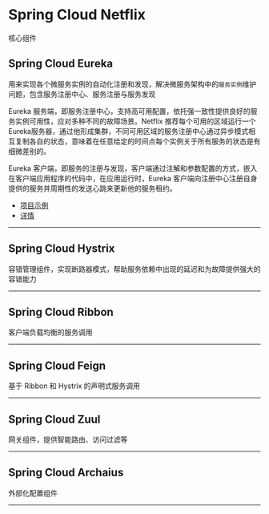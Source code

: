 #   Spring Cloud Netflix

核心组件

##  Spring Cloud  Eureka

用来实现各个微服务实例的自动化注册和发现，解决微服务架构中的`服务实例`维护问题，包含服务注册中心、服务注册与服务发现

Eureka 服务端，即服务注册中心，支持高可用配置，依托强一致性提供良好的服务实例可用性，应对多种不同的故障场景。Netflix 推荐每个可用的区域运行一个 Eureka服务器，通过他形成集群，不同可用区域的服务注册中心通过异步模式相互复制各自的状态，意味着在任意给定的时间点每个实例关于所有服务的状态是有细微差别的。

Eureka 客户端，即服务的注册与发现，客户端通过注解和参数配置的方式，嵌入在客户端应用程序的代码中，在应用运行时，Eureka 客户端向注册中心注册自身提供的服务并周期性的发送心跳来更新他的服务租约。

-   [项目示例](eureka-project.md)
-   [详情](eureka-detail.md)


----

##   Spring Cloud  Hystrix

容错管理组件，实现断路器模式，帮助服务依赖中出现的延迟和为故障提供强大的容错能力


----

##   Spring Cloud  Ribbon

客户端负载均衡的服务调用

----

##   Spring Cloud  Feign 

基于 Ribbon 和 Hystrix 的声明式服务调用

----

##  Spring Cloud  Zuul  

网关组件，提供智能路由、访问过滤等

----

##  Spring Cloud  Archaius  

外部化配置组件




----

